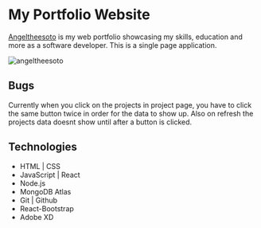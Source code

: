 # My Portfolio Website

<!-- Npm packages | for react comp [rafce]
Backend --
[dotenv] - Loads environment variables from a .env file.
[express] - is a back end web application framework for building RESTful APIs with Node.js
[nodemon] - It simply restarts the node application whenever it observes the changes in the file present in the working directory of your project.
[concurrently] - lets you run frontend and backend with one command.npm run start.
[cors] - CORS is a node.js package for providing a Connect/Express middleware that can be used to enable CORS with various options.
[mongoose] - Provides everything that lets us connect to mongoDB.

Frontend --
[bootstrap react-bootstrap] - used for fast styling
[emailjs-com] - used to send emails in the form.
[mapbox-gl maplibre-gl react-map-gl] - works with the maps
[react-scroll react-scroll-motion] - effects on scroll into view
[react-toastify] - makes a toast appear when form is submited
[react-router-dom] - lets you change content on click in page.
[axios] - links backend and frontend. Makes api calls easy.

[] -
-->

[Angeltheesoto](angeltheesoto.com) is my web portfolio showcasing my skills, education and more as a software developer. This is a single page application.

![angeltheesoto](./frontend/angeltheesoto.png)

## Bugs

Currently when you click on the projects in project page, you have to click the same button twice in order for the data to show up. Also on refresh the projects data doesnt show until after a button is clicked.

## Technologies

- HTML | CSS
- JavaScript | React
- Node.js
- MongoDB Atlas
- Git | Github
- React-Bootstrap
- Adobe XD
